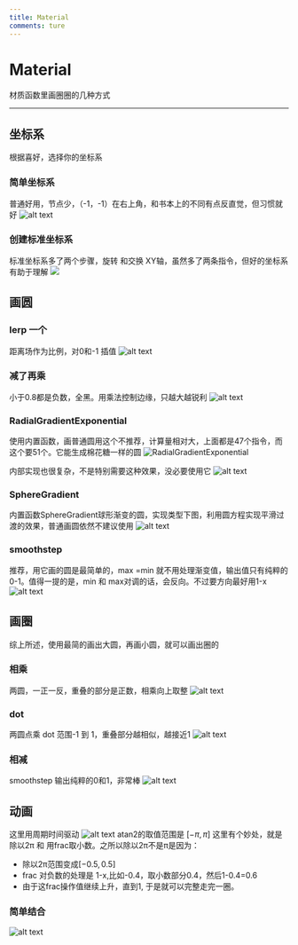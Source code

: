 ```yaml
---
title: Material
comments: ture
---
```


# Material

材质函数里画圈圈的几种方式

---

## 坐标系
根据喜好，选择你的坐标系

### 简单坐标系
普通好用，节点少，（-1，-1）在右上角，和书本上的不同有点反直觉，但习惯就好
![alt text](../../assets/images/Material_image-1.webp)

### 创建标准坐标系
标准坐标系多了两个步骤，旋转 和交换 XY轴，虽然多了两条指令，但好的坐标系有助于理解
![](../../assets/images/Material_image.webp)

## 画圆

### lerp 一个
距离场作为比例，对0和-1 插值
![alt text](../../assets/images/Material_image-2.webp)

### 减了再乘
小于0.8都是负数，全黑。用乘法控制边缘，只越大越锐利
![alt text](../../assets/images/Material_image-3.webp)

### RadialGradientExponential
使用内置函数，画普通圆用这个不推荐，计算量相对大，上面都是47个指令，而这个要51个。它能生成棉花糖一样的圆
![RadialGradientExponential](../../assets/images/Material_image-4.webp)

内部实现也很复杂，不是特别需要这种效果，没必要使用它
![alt text](../../assets/images/Material_image-5.webp)

### SphereGradient
内置函数SphereGradient球形渐变的圆，实现类型下图，利用圆方程实现平滑过渡的效果，普通画圆依然不建议使用
![alt text](../../assets/images/Material_image-6.webp)

### smoothstep
推荐，用它画的圆是最简单的，max =min 就不用处理渐变值，输出值只有纯粹的0-1。值得一提的是，min 和 max对调的话，会反向。不过要方向最好用1-x
![alt text](../../assets/images/Material_image-9.webp)

## 画圈
综上所述，使用最简的画出大圆，再画小圆，就可以画出圈的

### 相乘
两圆，一正一反，重叠的部分是正数，相乘向上取整
![alt text](../../assets/images/Material_image-7.webp)

### dot
两圆点乘
dot 范围-1 到 1，重叠部分越相似，越接近1
![alt text](../../assets/images/Material_image-8.webp)

### 相减
smoothstep 输出纯粹的0和1，非常棒
![alt text](../../assets/images/Material_image-10.webp)

## 动画
这里用周期时间驱动
![alt text](../../assets/images/Material_image-11.webp)
atan2的取值范围是
$\left[ -\pi,\pi \right]$
这里有个妙处，就是除以2π 和 用frac取小数。之所以除以2π不是π是因为：

- 除以2π范围变成$\left[ -0.5,0.5 \right]$
- frac 对负数的处理是 1-x,比如-0.4，取小数部分0.4，然后1-0.4=0.6
- 由于这frac操作值继续上升，直到1, 于是就可以完整走完一圈。  



### 简单结合

 ![alt text](../../assets/images/Material_image-12.webp)


 
